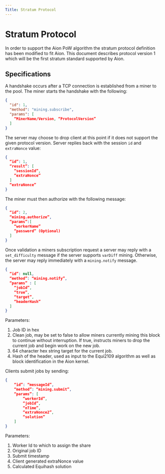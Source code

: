 ```yaml
---
Title: Stratum Protocol
---
```


# Stratum Protocol

In order to support the Aion PoW algorithm the stratum protocol definition has been modified to fit Aion. This document describes protocol version 1 which will be the first stratum standard supported by Aion.

## Specifications

A handshake occurs after a TCP connection is established from a miner to the pool. The miner starts the handshake with the following:

```json
{
  "id": 1, 
  "method": "mining.subscribe",
  "params": [
    “MinerName/Version, “ProtocolVersion”
  ]
}
```

The server may choose to drop client at this point if it does not support the given protocol version. Server replies back with the session `id` and `extraNonce` value:

```json
{
  “id”: 1,
  “result”: [
    “sessionId”,
    “extraNonce”
  ]
  “extraNonce”
}
```

The miner must then authorize with the following message:

```json
{
  “id”: 2,
  “mining.authorize”,
  “params”:[
    “workerName”
    “password” (Optional)
  ]
}
```

Once validation a miners subscription request a server may reply with a `set_difficulty` message if the server supports `varDiff` mining. Otherwise, the server may reply immediately with a `mining.notify` message.

```json
{
  “id”: null, 
  “method”: “mining.notify”,
  “params” : [
    “jobId”,
    “true”,
    “target”,
    “headerHash”
  ]
}
```

Parameters:

1. Job ID in hex
2. Clean job, may be set to false to allow miners currently mining this block to continue without interruption. If true, instructs miners to drop the current job and begin work on the new job.
3. 64 character hex string target for the current job.
4. Hash of the header, used as input to the Equi2109 algorithm as well as block identification in the Aion kernel.

Clients submit jobs by sending:

```json
{
    “id”: “messageId”,
    “method”: “mining.submit”,
    “params”: [
        “workerId”,
        “jobId”,
        “nTime”,
        “extraNonce2”,
        “solution”
    ]
}
```

Parameters:

1. Worker Id to which to assign the share
2. Original job ID
3. Submit timestamp
4. Client generated extraNonce value
5. Calculated Equihash solution